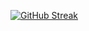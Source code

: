 [![GitHub Streak](http://github-readme-streak-stats.herokuapp.com?user=mnb06&theme=dark&border_radius=5)](https://git.io/streak-stats)
